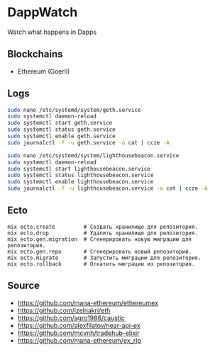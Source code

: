# DappWatch

Watch what happens in Dapps

## Blockchains

- Ethereum (Goerli)

## Logs

```bash
sudo nano /etc/systemd/system/geth.service
sudo systemctl daemon-reload
sudo systemctl start geth.service
sudo systemctl status geth.service
sudo systemctl enable geth.service
sudo journalctl -f -u geth.service -o cat | ccze -A
```

```bash
sudo nano /etc/systemd/system/lighthousebeacon.service
sudo systemctl daemon-reload
sudo systemctl start lighthousebeacon.service
sudo systemctl status lighthousebeacon.service
sudo systemctl enable lighthousebeacon.service
sudo journalctl -f -u lighthousebeacon.service -o cat | ccze -A
```


## Ecto

```
mix ecto.create         # Создать хранилище для репозитория.
mix ecto.drop           # Удалить хранилище для репозитория.
mix ecto.gen.migration  # Сгенерировать новую миграцию для репозитория.
mix ecto.gen.repo       # Сгенерировать новый репозиторий.
mix ecto.migrate        # Запустить миграции для репозитория.
mix ecto.rollback       # Откатить миграции из репозитория.
```

## Source

- https://github.com/mana-ethereum/ethereumex 
- https://github.com/izelnakri/eth
- https://github.com/agro1986/caustic
- https://github.com/alexfilatov/near-api-ex
- https://github.com/mcvnh/tradehub-elixir 
- https://github.com/mana-ethereum/ex_rlp